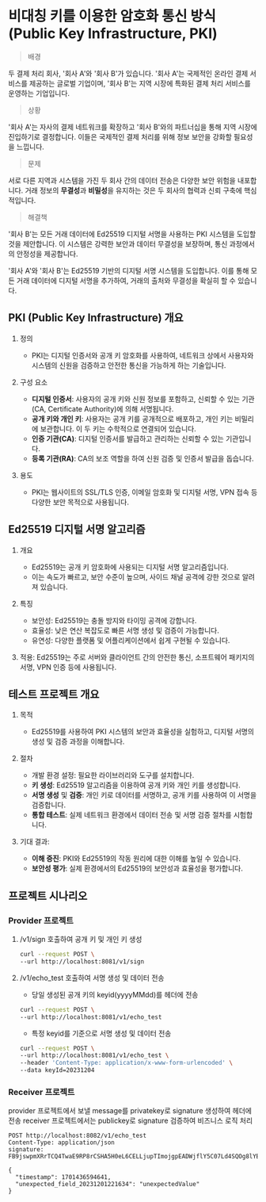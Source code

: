 # 비대칭 키를 이용한 암호화 통신 방식(Public Key Infrastructure, PKI)

> 배경

두 결제 처리 회사, '회사 A'와 '회사 B'가 있습니다. 
'회사 A'는 국제적인 온라인 결제 서비스를 제공하는 글로벌 기업이며, '회사 B'는 지역 시장에 특화된 결제 처리 서비스를 운영하는 기업입니다.

> 상황

'회사 A'는 자사의 결제 네트워크를 확장하고 '회사 B'와의 파트너십을 통해 지역 시장에 진입하기로 결정합니다. 
이들은 국제적인 결제 처리를 위해 정보 보안을 강화할 필요성을 느낍니다.

> 문제

서로 다른 지역과 시스템을 가진 두 회사 간의 데이터 전송은 다양한 보안 위험을 내포합니다. 
거래 정보의 **무결성**과 **비밀성**을 유지하는 것은 두 회사의 협력과 신뢰 구축에 핵심적입니다.

> 해결책

'회사 B'는 모든 거래 데이터에 Ed25519 디지털 서명을 사용하는 PKI 시스템을 도입할 것을 제안합니다. 
이 시스템은 강력한 보안과 데이터 무결성을 보장하며, 통신 과정에서의 안정성을 제공합니다.

'회사 A'와 '회사 B'는 Ed25519 기반의 디지털 서명 시스템을 도입합니다. 
이를 통해 모든 거래 데이터에 디지털 서명을 추가하여, 거래의 출처와 무결성을 확실히 할 수 있습니다.

## PKI (Public Key Infrastructure) 개요

1. 정의

   - PKI는 디지털 인증서와 공개 키 암호화를 사용하여, 네트워크 상에서 사용자와 시스템의 신원을 검증하고 안전한 통신을 가능하게 하는 기술입니다.

2. 구성 요소
   - **디지털 인증서**: 사용자의 공개 키와 신원 정보를 포함하고, 신뢰할 수 있는 기관(CA, Certificate Authority)에 의해 서명됩니다.
   - **공개 키와 개인 키**: 사용자는 공개 키를 공개적으로 배포하고, 개인 키는 비밀리에 보관합니다. 이 두 키는 수학적으로 연결되어 있습니다.
   - **인증 기관(CA)**: 디지털 인증서를 발급하고 관리하는 신뢰할 수 있는 기관입니다.
   - **등록 기관(RA)**: CA의 보조 역할을 하여 신원 검증 및 인증서 발급을 돕습니다.

3. 용도

   - PKI는 웹사이트의 SSL/TLS 인증, 이메일 암호화 및 디지털 서명, VPN 접속 등 다양한 보안 목적으로 사용됩니다.


## Ed25519 디지털 서명 알고리즘

1. 개요

   - Ed25519는 공개 키 암호화에 사용되는 디지털 서명 알고리즘입니다. 
   - 이는 속도가 빠르고, 보안 수준이 높으며, 사이드 채널 공격에 강한 것으로 알려져 있습니다.

2. 특징

   - 보안성: Ed25519는 충돌 방지와 타이밍 공격에 강합니다.
   - 효율성: 낮은 연산 복잡도로 빠른 서명 생성 및 검증이 가능합니다.
   - 유연성: 다양한 플랫폼 및 어플리케이션에서 쉽게 구현될 수 있습니다.

3. 적용: Ed25519는 주로 서버와 클라이언트 간의 안전한 통신, 소프트웨어 패키지의 서명, VPN 인증 등에 사용됩니다.


## 테스트 프로젝트 개요

1. 목적
    - Ed25519를 사용하여 PKI 시스템의 보안과 효율성을 실험하고, 디지털 서명의 생성 및 검증 과정을 이해합니다.

2. 절차

   - 개발 환경 설정: 필요한 라이브러리와 도구를 설치합니다.
   - **키 생성**: Ed25519 알고리즘을 이용하여 공개 키와 개인 키를 생성합니다.
   - **서명 생성** 및 **검증**: 개인 키로 데이터를 서명하고, 공개 키를 사용하여 이 서명을 검증합니다.
   - **통합 테스트**: 실제 네트워크 환경에서 데이터 전송 및 서명 검증 절차를 시험합니다.

3. 기대 결과:

   - **이해 증진**: PKI와 Ed25519의 작동 원리에 대한 이해를 높일 수 있습니다.
   - **보안성 평가**: 실제 환경에서의 Ed25519의 보안성과 효율성을 평가합니다.


## 프로젝트 시나리오

 
### Provider 프로젝트

1. /v1/sign 호출하여 공개 키 및 개인 키 생성
   
   ```bash
   curl --request POST \
   --url http://localhost:8081/v1/sign 
   ```

2. /v1/echo_test 호출하여 서명 생성 및 데이터 전송
   - 당일 생성된 공개 키의 keyid(yyyyMMdd)를 헤더에 전송
   
   ```bash
   curl --request POST \
   --url http://localhost:8081/v1/echo_test 
   ```
   
   - 특정 keyid를 기준으로 서명 생성 및 데이터 전송

   ```bash
   curl --request POST \
   --url http://localhost:8081/v1/echo_test \
   --header 'Content-Type: application/x-www-form-urlencoded' \
   --data keyId=20231204 
   ```

### Receiver 프로젝트

provider 프로젝트에서 보낼 message를 privatekey로 signature 생성하여 헤더에 전송
receiver 프로젝트에서는 publickey로 signature 검증하여 비즈니스 로직 처리

```http request
POST http://localhost:8082/v1/echo_test
Content-Type: application/json
signature: FB9jswpmXRrTCQ4TwaE9RP8rCSHA5H0eL6CELLjupTImojgpEADWjflY5C07Ld4SQOg8lYBnqAiqFDIIXg3iBw==

{
  "timestamp": 1701436594641,
  "unexpected_field_20231201221634": "unexpectedValue"
}
```
